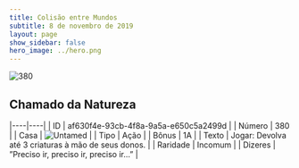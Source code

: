 ```yaml
---
title: Colisão entre Mundos
subtitle: 8 de novembro de 2019
layout: page
show_sidebar: false
hero_image: ../hero.png
---
```


![380](https://cdn.keyforgegame.com/media/card_front/pt/452_380_387QVR6XM2M3_pt.png)

## Chamado da Natureza

|----|----|
| ID | af630f4e-93cb-4f8a-9a5a-e650c5a2499d |
| Número | 380 |
| Casa | ![Untamed](https://archonarcana.com/images/thumb/b/bd/Untamed.png/22px-Untamed.png "Indomados") |
| Tipo | Ação |
| Bônus | 1A |
| Texto | Jogar: Devolva até 3 criaturas à mão de  seus donos. |
| Raridade | Incomum |
| Dizeres | ”Preciso ir, preciso ir, preciso ir…” |
